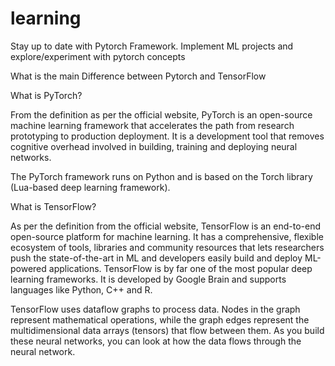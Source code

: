 learning
========

Stay up to date with Pytorch Framework. Implement ML projects 
and explore/experiment with pytorch concepts


What is the main Difference between Pytorch and TensorFlow

What is PyTorch?

From the definition as per the official website, PyTorch is an open-source machine learning
framework that accelerates the path from research prototyping to production deployment. 
It is a development tool that removes cognitive overhead involved in building, training and
deploying neural networks. 

The PyTorch framework runs on Python and is based on the Torch library 
(Lua-based deep learning framework). 

What is TensorFlow?

As per the definition from the official website, TensorFlow
is an end-to-end open-source platform for machine learning.
It has a comprehensive, flexible ecosystem of tools, 
libraries and community resources that lets researchers 
push the state-of-the-art in ML and developers easily 
build and deploy ML-powered applications. TensorFlow is by 
far one of the most popular deep learning frameworks. 
It is developed by Google Brain and supports languages like
Python, C++ and R.

TensorFlow uses dataflow graphs to process data. Nodes in 
the graph represent mathematical operations, while the 
graph edges represent the multidimensional data arrays 
(tensors) that flow between them. As you build these neural
networks, you can look at how the data flows through the 
neural network. 